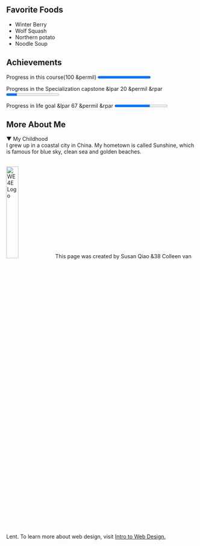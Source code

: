 <!DOCTYPE html>
<html lang = "en">
<head>
 <meta charset = "UTF-8">
 <title> John Snow GOT</title>
</head>
<body>
 <h2> Favorite Foods</h2>
 <ul>
  <li>Winter Berry</li>
  <li>Wolf Squash</li>
  <li>Northern potato</li>
  <li>Noodle Soup</li>
</ul>
 <h2> Achievements</h2>
 <p>Progress in this course(100 &permil) <progress value="100" max="100">
</progress>
</p>
<p>Progress in the Specialization capstone &lpar 20 &permil &rpar <progress value="20" max="100">
</progress>
</p>
<p>Progress in life goal &lpar 67 &permil &rpar <progress value="67" max="100">
</progress>
</p>
<h2> More About Me</h2>
<p> &#9660 My Childhood
<br>
I grew up in a coastal city in China. My hometown is called Sunshine, which is famous for blue sky, clean sea and golden beaches.</p>
<br>
<img src=".jpg" width ="25%" alt="WE4E Logo">
This page was created by Susan Qiao &38 Colleen van Lent. To learn more about web design, visit <a href = "https://www.coursera.org/specializations/web-design">
Intro to Web Design.
</a>
 </body>
 </html>
